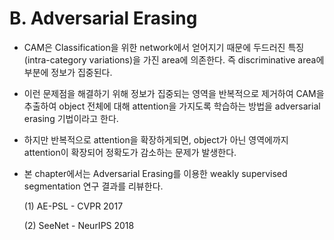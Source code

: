 # B. Adversarial Erasing

- CAM은 Classification을 위한 network에서 얻어지기 때문에 두드러진 특징(intra-category variations)을 가진 area에 의존한다. 즉 discriminative area에 부분에 정보가 집중된다. 

- 이런 문제점을 해결하기 위해 정보가 집중되는 영역을 반복적으로 제거하여 CAM을 추출하여 object 전체에 대해 attention을 가지도록 학습하는 방법을 adversarial erasing 기법이라고 한다. 

- 하지만 반복적으로 attention을 확장하게되면, object가 아닌 영역에까지 attention이 확장되어 정확도가 감소하는 문제가 발생한다. 

- 본 chapter에서는 Adversarial Erasing를 이용한 weakly supervised segmentation 연구 결과를 리뷰한다.

    (1) AE-PSL - CVPR 2017
    
    (2) SeeNet - NeurIPS 2018